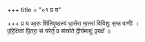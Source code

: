 +++
title = "०१ प्र य"

+++
प्र य आ॒रुः शि॑तिपृ॒ष्ठस्य॑ धा॒सेरा मा॒तरा॑ विविशुः स॒प्त वाणीः॑ ।  
प॒रि॒क्षिता॑ पि॒तरा॒ सं च॑रेते॒ प्र स॑र्स्राते दी॒र्घमायुः॑ प्र॒यक्षे॑ ॥